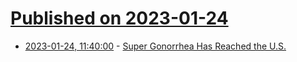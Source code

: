 # [Published on 2023-01-24](index.md)

* [2023-01-24, 11:40:00](https://soylentnews.org/article.pl?sid=23/01/23/1422238&from=rss) - [Super Gonorrhea Has Reached the U.S.](https://soylentnews.org/article.pl?sid=23/01/23/1422238&from=rss)
